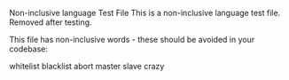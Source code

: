 Non-inclusive language Test File
This is a non-inclusive language test file. Removed after testing.

This file has non-inclusive words - these should be avoided in your codebase:

whitelist
blacklist
abort
master
slave
crazy

